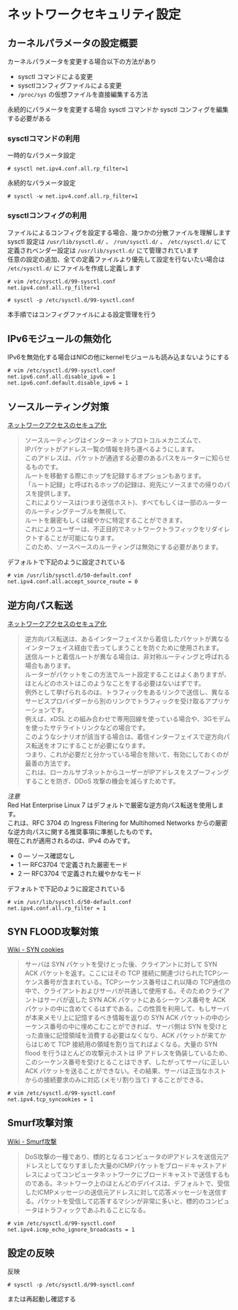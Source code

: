 # ネットワークセキュリティ設定

## カーネルパラメータの設定概要  
カーネルパラメータを変更する場合以下の方法があり  

* sysctl コマンドによる変更  
* sysctlコンフィグファイルによる変更  
* `/proc/sys` の仮想ファイルを直接編集する方法  

永続的にパラメータを変更する場合 sysctl コマンドか sysctl コンフィグを編集する必要がある  

### sysctlコマンドの利用  
一時的なパラメータ設定  

```
# sysctl net.ipv4.conf.all.rp_filter=1
```

永続的なパラメータ設定  

```
# sysctl -w net.ipv4.conf.all.rp_filter=1
```

### sysctlコンフィグの利用  
ファイルによるコンフィグを設定する場合、幾つかの分散ファイルを理解します  
sysctl 設定は `/usr/lib/sysctl.d/` 、 `/run/sysctl.d/` 、 `/etc/sysctl.d/` にて定義されベンダー設定は `/usr/lib/sysctl.d/` にて管理されています  
任意の設定の追加、全ての定義ファイルより優先して設定を行ないたい場合は `/etc/sysctl.d/` にファイルを作成し定義します  

```
# vim /etc/sysctl.d/99-sysctl.conf
net.ipv4.conf.all.rp_filter=1

# sysctl -p /etc/sysctl.d/99-sysctl.conf
```

本手順ではコンフィグファイルによる設定管理を行う  

## IPv6モジュールの無効化
IPv6を無効化する場合はNICの他にkernelモジュールも読み込まないようにする  

```
# vim /etc/sysctl.d/99-sysctl.conf
net.ipv6.conf.all.disable_ipv6 = 1
net.ipv6.conf.default.disable_ipv6 = 1
```

## ソースルーティング対策  
<i class="fas fa-external-link-alt"></i> [ネットワークアクセスのセキュア化](https://access.redhat.com/documentation/ja-JP/Red_Hat_Enterprise_Linux/7/html/Security_Guide/sec-Securing_Network_Access.html)  
>ソースルーティングはインターネットプロトコルメカニズムで、  
IPパケットがアドレス一覧の情報を持ち運べるようにします。  
このアドレスは、パケットが通過する必要のあるパスをルーターに知らせるものです。  
ルートを移動する際にホップを記録するオプションもあります。  
「ルート記録」と呼ばれるホップの記録は、宛先にソースまでの帰りのパスを提供します。  
これによりソースは(つまり送信ホスト)、すべてもしくは一部のルーターのルーティングテーブルを無視して、  
ルートを厳密もしくは緩やかに特定することができます。  
これによりユーザーは、不正目的でネットワークトラフィックをリダイレクトすることが可能になります。  
このため、ソースベースのルーティングは無効にする必要があります。  

デフォルトで下記のように設定されている  

```
# vim /usr/lib/sysctl.d/50-default.conf
net.ipv4.conf.all.accept_source_route = 0
```

## 逆方向パス転送  
<i class="fas fa-external-link-alt"></i> [ネットワークアクセスのセキュア化](https://access.redhat.com/documentation/ja-JP/Red_Hat_Enterprise_Linux/7/html/Security_Guide/sec-Securing_Network_Access.html)  

>逆方向パス転送は、あるインターフェイスから着信したパケットが異なるインターフェイス経由で去ってしまうことを防ぐために使用されます。  
送信ルートと着信ルートが異なる場合は、非対称ルーティングと呼ばれる場合もあります。  
ルーターがパケットをこの方法でルート設定することはよくありますが、ほとんどのホストはこのようなことをする必要はないはずです。  
例外として挙げられるのは、トラフィックをあるリンクで送信し、異なるサービスプロバイダーから別のリンクでトラフィックを受け取るアプリケーションです。  
例えば、xDSL との組み合わせで専用回線を使っている場合や、3Gモデムを使ったサテライトリンクなどの場合です。  
このようなシナリオが該当する場合は、着信インターフェイスで逆方向パス転送をオフにすることが必要になります。  
つまり、これが必要だと分かっている場合を除いて、有効にしておくのが最善の方法です。  
これは、ローカルサブネットからユーザーがIPアドレスをスプーフィングすることを防ぎ、DDoS 攻撃の機会を減らすためです。  

<i class="fas fa-exclamation-triangle">注意</i>  
Red Hat Enterprise Linux 7 はデフォルトで厳密な逆方向パス転送を使用します。  
これは、RFC 3704 の Ingress Filtering for Multihomed Networks からの厳密な逆方向パスに関する推奨事項に準拠したものです。  
現在これが適用されるのは、IPv4 のみです。  

* 0 — ソース確認なし  
* 1 — RFC3704 で定義された厳密モード  
* 2 — RFC3704 で定義された緩やかなモード  

デフォルトで下記のように設定されている  

```
# vim /usr/lib/sysctl.d/50-default.conf
net.ipv4.conf.all.rp_filter = 1
```

## SYN FLOOD攻撃対策  
<i class="fas fa-external-link-alt"></i> [Wiki - SYN cookies](https://ja.wikipedia.org/wiki/SYN_cookies)  
> サーバは SYN パケットを受けとった後、クライアントに対して SYN ACK パケットを返す。ここにはその TCP 接続に関連づけられたTCPシーケンス番号が含まれている。TCPシーケンス番号はこれ以降の TCP通信の中で、クライアントおよびサーバが共通して使用する。そのためクライアントはサーバが返した SYN ACK パケットにあるシーケンス番号を ACK パケットの中に含めてくるはずである。この性質を利用して、もしサーバが本来メモリ上に記憶するべき情報を返りの SYN ACK パケットの中のシーケンス番号の中に埋めこむことができれば、サーバ側は SYN を受けとった直後に記憶領域を消費する必要はなくなり、ACK パケットが来てからはじめて TCP 接続用の領域を割り当てればよくなる。大量の SYN flood を行うほとんどの攻撃元ホストは IP アドレスを偽装しているため、このシーケンス番号を受けとることはできず、したがってサーバに正しい ACK パケットを送ることができない。その結果、サーバは正当なホストからの接続要求のみに対応 (メモリ割り当て) することができる。  

```
# vim /etc/sysctl.d/99-sysctl.conf
net.ipv4.tcp_syncookies = 1
```

## Smurf攻撃対策  
<i class="fas fa-external-link-alt"></i> [Wiki - Smurf攻撃](https://ja.wikipedia.org/wiki/Smurf%E6%94%BB%E6%92%83)  
> DoS攻撃の一種であり、標的となるコンピュータのIPアドレスを送信元アドレスとしてなりすました大量のICMPパケットをブロードキャストアドレスによってコンピュータネットワークにブロードキャストで送信するものである。ネットワーク上のほとんどのデバイスは、デフォルトで、受信したICMPメッセージの送信元アドレスに対して応答メッセージを送信する。パケットを受信して応答するマシンが非常に多いと、標的のコンピュータはトラフィックであふれることになる。  

```
# vim /etc/sysctl.d/99-sysctl.conf
net.ipv4.icmp_echo_ignore_broadcasts = 1
```

## 設定の反映
反映  

```
# sysctl -p /etc/sysctl.d/99-sysctl.conf
```

または再起動し確認する  
